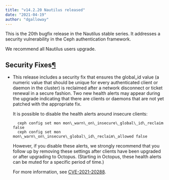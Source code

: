 ```yaml
---
title: "v14.2.20 Nautilus released"
date: "2021-04-19"
author: "dgalloway"
---
```


This is the 20th bugfix release in the Nautilus stable series. It addresses a security vulnerability in the Ceph authentication framework.  
  
We recommend all Nautilus users upgrade.

  
  

## Security Fixes[¶](#notable-changes "Permalink to this headline")

- This release includes a security fix that ensures the global\_id value (a numeric value that should be unique for every authenticated client or daemon in the cluster) is reclaimed after a network disconnect or ticket renewal in a secure fashion. Two new health alerts may appear during the upgrade indicating that there are clients or daemons that are not yet patched with the appropriate fix.  
      
    It is possible to disable the health alerts around insecure clients:
    
        ceph config set mon mon\_warn\_on\_insecure\_global\_id\_reclaim false
        ceph config set mon mon\_warn\_on\_insecure\_global\_id\_reclaim\_allowed false
    
    However, if you disable these alerts, we strongly recommend that you follow up by removing these settings after clients have been upgraded or after upgrading to Octopus. (Starting in Octopus, these health alerts can be muted for a specific period of time.)  
      
    For more information, see [CVE-2021-20288](https://docs.ceph.com/en/latest/security/CVE-2021-20288/).
